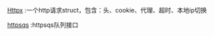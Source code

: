 [Httpx](https://github.com/mejinke/go/blob/master/httpx.go) :一个http请求struct，包含：头、cookie、代理、超时、本地ip切换

[httpsqs](https://github.com/mejinke/go/blob/master/httpsqs.go) :httpsqs队列接口
